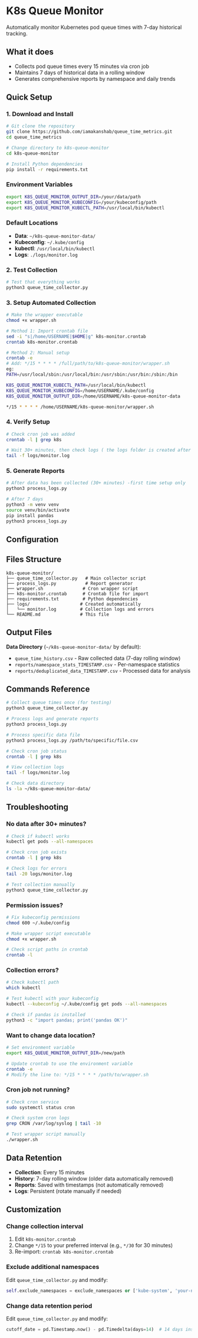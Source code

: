 # K8s Queue Monitor

Automatically monitor Kubernetes pod queue times with 7-day historical tracking.

## What it does

- Collects pod queue times every 15 minutes via cron job
- Maintains 7 days of historical data in a rolling window
- Generates comprehensive reports by namespace and daily trends

## Quick Setup

### 1. Download and Install

```bash
# Git clone the repository
git clone https://github.com/iamakanshab/queue_time_metrics.git
cd queue_time_metrics

# Change directory to k8s-queue-monitor
cd k8s-queue-monitor

# Install Python dependencies
pip install -r requirements.txt
```
### Environment Variables 

```bash
export K8S_QUEUE_MONITOR_OUTPUT_DIR=/your/data/path
export K8S_QUEUE_MONITOR_KUBECONFIG=/your/kubeconfig/path
export K8S_QUEUE_MONITOR_KUBECTL_PATH=/usr/local/bin/kubectl
```

### Default Locations

- **Data**: `~/k8s-queue-monitor-data/`
- **Kubeconfig**: `~/.kube/config`
- **kubectl**: `/usr/local/bin/kubectl`
- **Logs**: `./logs/monitor.log`


### 2. Test Collection 

```bash
# Test that everything works
python3 queue_time_collector.py
```

### 3. Setup Automated Collection

```bash
# Make the wrapper executable
chmod +x wrapper.sh
```

```bash
# Method 1: Import crontab file 
sed -i "s|/home/USERNAME|$HOME|g" k8s-monitor.crontab
crontab k8s-monitor.crontab

# Method 2: Manual setup
crontab -e
# Add: */15 * * * * /full/path/to/k8s-queue-monitor/wrapper.sh
eg:
PATH=/usr/local/sbin:/usr/local/bin:/usr/sbin:/usr/bin:/sbin:/bin

K8S_QUEUE_MONITOR_KUBECTL_PATH=/usr/local/bin/kubectl
K8S_QUEUE_MONITOR_KUBECONFIG=/home/USERNAME/.kube/config
K8S_QUEUE_MONITOR_OUTPUT_DIR=/home/USERNAME/k8s-queue-monitor-data

*/15 * * * * /home/USERNAME/k8s-queue-monitor/wrapper.sh
```

### 4. Verify Setup

```bash
# Check cron job was added
crontab -l | grep k8s

# Wait 30+ minutes, then check logs ( the logs folder is created after running the wrapper.sh script)
tail -f logs/monitor.log
```

### 5. Generate Reports

```bash
# After data has been collected (30+ minutes) -first time setup only
python3 process_logs.py

# After 7 days
python3 -m venv venv
source venv/bin/activate
pip install pandas
python3 process_logs.py
```

## Configuration


## Files Structure

```
k8s-queue-monitor/
├── queue_time_collector.py   # Main collector script
├── process_logs.py           # Report generator
├── wrapper.sh               # Cron wrapper script
├── k8s-monitor.crontab      # Crontab file for import
├── requirements.txt         # Python dependencies
├── logs/                   # Created automatically
│   └── monitor.log         # Collection logs and errors
└── README.md               # This file
```

## Output Files

**Data Directory** (`~/k8s-queue-monitor-data/` by default):
- `queue_time_history.csv` - Raw collected data (7-day rolling window)
- `reports/namespace_stats_TIMESTAMP.csv` - Per-namespace statistics
- `reports/deduplicated_data_TIMESTAMP.csv` - Processed data for analysis

## Commands Reference

```bash
# Collect queue times once (for testing)
python3 queue_time_collector.py

# Process logs and generate reports
python3 process_logs.py

# Process specific data file
python3 process_logs.py /path/to/specific/file.csv

# Check cron job status
crontab -l | grep k8s

# View collection logs
tail -f logs/monitor.log

# Check data directory
ls -la ~/k8s-queue-monitor-data/
```

## Troubleshooting

### No data after 30+ minutes?

```bash
# Check if kubectl works
kubectl get pods --all-namespaces

# Check cron job exists
crontab -l | grep k8s

# Check logs for errors
tail -20 logs/monitor.log

# Test collection manually
python3 queue_time_collector.py
```

### Permission issues?

```bash
# Fix kubeconfig permissions
chmod 600 ~/.kube/config

# Make wrapper script executable
chmod +x wrapper.sh

# Check script paths in crontab
crontab -l
```

### Collection errors?

```bash
# Check kubectl path
which kubectl

# Test kubectl with your kubeconfig
kubectl --kubeconfig ~/.kube/config get pods --all-namespaces

# Check if pandas is installed
python3 -c "import pandas; print('pandas OK')"
```

### Want to change data location?

```bash
# Set environment variable
export K8S_QUEUE_MONITOR_OUTPUT_DIR=/new/path

# Update crontab to use the environment variable
crontab -e
# Modify the line to: */15 * * * * /path/to/wrapper.sh
```

### Cron job not running?

```bash
# Check cron service
sudo systemctl status cron

# Check system cron logs
grep CRON /var/log/syslog | tail -10

# Test wrapper script manually
./wrapper.sh
```

## Data Retention

- **Collection**: Every 15 minutes
- **History**: 7-day rolling window (older data automatically removed)
- **Reports**: Saved with timestamps (not automatically removed)
- **Logs**: Persistent (rotate manually if needed)

## Customization

### Change collection interval

1. Edit `k8s-monitor.crontab`
2. Change `*/15` to your preferred interval (e.g., `*/30` for 30 minutes)
3. Re-import: `crontab k8s-monitor.crontab`

### Exclude additional namespaces

Edit `queue_time_collector.py` and modify:
```python
self.exclude_namespaces = exclude_namespaces or ['kube-system', 'your-namespace']
```

### Change data retention period

Edit `queue_time_collector.py` and modify:
```python
cutoff_date = pd.Timestamp.now() - pd.Timedelta(days=14)  # 14 days instead of 7
```
